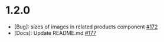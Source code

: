 # 1.2.0

* [Bug]: sizes of images in related products component [#172](https://github.com/vuestorefront-community/vendure/pull/172)
* [Docs]: Update README.md [#177](https://github.com/vuestorefront-community/vendure/issues/177)